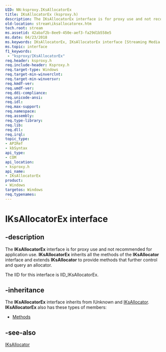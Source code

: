 ```yaml
---
UID: NN:ksproxy.IKsAllocatorEx
title: IKsAllocatorEx (ksproxy.h)
description: The IKsAllocatorEx interface is for proxy use and not recommended for application use. IKsAllocatorEx inherits all the methods of the IKsAllocator interface and extends IKsAllocator to provide methods that further control and query an allocator.
old-location: stream\iksallocatorex.htm
tech.root: stream
ms.assetid: 42abaf2b-8ee9-450e-aef3-fa29d1b558e5
ms.date: 04/23/2018
ms.keywords: IKsAllocatorEx, IKsAllocatorEx interface [Streaming Media Devices], IKsAllocatorEx interface [Streaming Media Devices],described, ksproxy/IKsAllocatorEx, ksproxy_58c9c83a-1a11-4e08-bf7f-e0694bf2eda5.xml, stream.iksallocatorex
ms.topic: interface
f1_keywords:
 - "ksproxy/IKsAllocatorEx"
req.header: ksproxy.h
req.include-header: Ksproxy.h
req.target-type: Windows
req.target-min-winverclnt: 
req.target-min-winversvr: 
req.kmdf-ver: 
req.umdf-ver: 
req.ddi-compliance: 
req.unicode-ansi: 
req.idl: 
req.max-support: 
req.namespace: 
req.assembly: 
req.type-library: 
req.lib: 
req.dll: 
req.irql: 
topic_type:
- APIRef
- kbSyntax
api_type:
- COM
api_location:
- ksproxy.h
api_name:
- IKsAllocatorEx
product:
- Windows
targetos: Windows
req.typenames: 
---
```


# IKsAllocatorEx interface


## -description


The <b>IKsAllocatorEx</b> interface is for proxy use and not recommended for application use. <b>IKsAllocatorEx</b> inherits all the methods of the <b>IKsAllocator</b> interface and extends <b>IKsAllocator</b> to provide methods that further control and query an allocator. 

The IID for this interface is IID_IKsAllocatorEx.


## -inheritance

The <b xmlns:loc="https://microsoft.com/wdcml/l10n">IKsAllocatorEx</b> interface inherits from IUnknown and <a href="https://docs.microsoft.com/windows-hardware/drivers/ddi/ksproxy/nn-ksproxy-iksallocator">IKsAllocator</a>. <b>IKsAllocatorEx</b> also has these types of members:
<ul>
<li><a href="https://docs.microsoft.com/">Methods</a></li>
</ul>

## -see-also




<a href="https://docs.microsoft.com/windows-hardware/drivers/ddi/ksproxy/nn-ksproxy-iksallocator">IKsAllocator</a>
 

 

